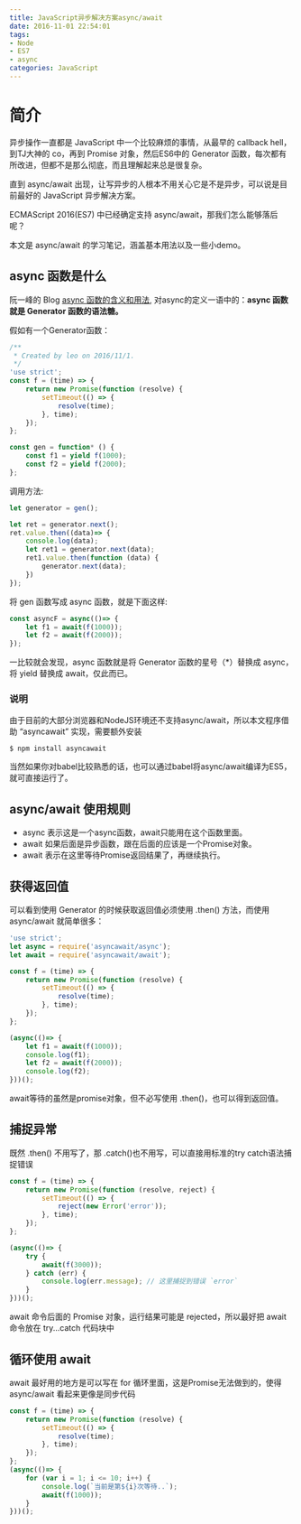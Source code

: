 ```yaml
---
title: JavaScript异步解决方案async/await
date: 2016-11-01 22:54:01
tags: 
- Node
- ES7
- async
categories: JavaScript
---
```


# 简介

异步操作一直都是 JavaScript 中一个比较麻烦的事情，从最早的 callback hell，到TJ大神的 co，再到 Promise 对象，然后ES6中的 Generator 函数，每次都有所改进，但都不是那么彻底，而且理解起来总是很复杂。 

直到 async/await 出现，让写异步的人根本不用关心它是不是异步，可以说是目前最好的 JavaScript 异步解决方案。
<!-- more -->
ECMAScript 2016(ES7) 中已经确定支持 async/await，那我们怎么能够落后呢？

本文是 async/await 的学习笔记，涵盖基本用法以及一些小demo。

## async 函数是什么

阮一峰的 Blog [async 函数的含义和用法](http://www.ruanyifeng.com/blog/2015/05/async.html), 对async的定义一语中的：**async 函数就是 Generator 函数的语法糖。**

假如有一个Generator函数：

```JavaScript
/**
 * Created by leo on 2016/11/1.
 */
'use strict';
const f = (time) => {
    return new Promise(function (resolve) {
        setTimeout(() => {
            resolve(time);
        }, time);
    });
};

const gen = function* () {
    const f1 = yield f(1000);
    const f2 = yield f(2000);
};

```

调用方法:

```JavaScript
let generator = gen();

let ret = generator.next();
ret.value.then((data)=> {
    console.log(data);
    let ret1 = generator.next(data);
    ret1.value.then(function (data) {
        generator.next(data);
    })
});
```

将 gen 函数写成 async 函数，就是下面这样:

```JavaScript
const asyncF = async(()=> {
    let f1 = await(f(1000));
    let f2 = await(f(2000));
});
```

一比较就会发现，async 函数就是将 Generator 函数的星号（*）替换成 async，将 yield 替换成 await，仅此而已。

### 说明

由于目前的大部分浏览器和NodeJS环境还不支持async/await，所以本文程序借助 “asyncawait” 实现，需要额外安装

```shell
$ npm install asyncawait
```

当然如果你对babel比较熟悉的话，也可以通过babel将async/await编译为ES5，就可直接运行了。

##  async/await 使用规则

- async 表示这是一个async函数，await只能用在这个函数里面。
- await 如果后面是异步函数，跟在后面的应该是一个Promise对象。
- await 表示在这里等待Promise返回结果了，再继续执行。

## 获得返回值

可以看到使用 Generator 的时候获取返回值必须使用 .then() 方法，而使用 async/await 就简单很多：

```JavaScript
'use strict';
let async = require('asyncawait/async');
let await = require('asyncawait/await');

const f = (time) => {
    return new Promise(function (resolve) {
        setTimeout(() => {
            resolve(time);
        }, time);
    });
};

(async(()=> {
    let f1 = await(f(1000));
    console.log(f1);
    let f2 = await(f(2000));
    console.log(f2);
}))();

```

await等待的虽然是promise对象，但不必写使用 .then()，也可以得到返回值。

## 捕捉异常

既然 .then() 不用写了，那 .catch()也不用写，可以直接用标准的try 
catch语法捕捉错误

```JavaScript
const f = (time) => {
    return new Promise(function (resolve, reject) {
        setTimeout(() => {
            reject(new Error('error'));
        }, time);
    });
};

(async(()=> {
    try {
        await(f(3000));
    } catch (err) {
        console.log(err.message); // 这里捕捉到错误 `error`
    }
}))();
```

await 命令后面的 Promise 对象，运行结果可能是 rejected，所以最好把 await 命令放在 try...catch 代码块中

## 循环使用 await

await 最好用的地方是可以写在 for 循环里面，这是Promise无法做到的，使得 async/await 看起来更像是同步代码

```JavaScript
const f = (time) => {
    return new Promise(function (resolve) {
        setTimeout(() => {
            resolve(time);
        }, time);
    });
};
(async(()=> {
    for (var i = 1; i <= 10; i++) {
        console.log(`当前是第${i}次等待..`);
        await(f(1000));
    }
}))();
```

